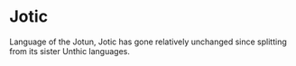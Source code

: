# Jotic

Language of the Jotun, Jotic has gone relatively unchanged since splitting from its sister Unthic languages.